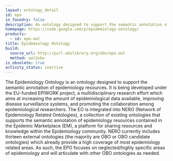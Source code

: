 ```yaml
---
layout: ontology_detail
id: epo
in_foundry: false
description: An ontology designed to support the semantic annotation of epidemiology resources
homepage: https://code.google.com/p/epidemiology-ontology/
products:
  - id: epo.owl
title: Epidemiology Ontology
build:
  source_url: http://purl.obolibrary.org/obo/epo.owl
  method: owl2obo
is_obsolete: true
activity_status: inactive
---
```


The Epidemiology Ontology is an ontology designed to support the semantic annotation of epidemiology resources. It is being developed under the EU-funded EPIWORK project, a multidisciplinary research effort which aims at increasing the amount of epidemiological data available, improving disease surveillance systems, and promoting the collaboration among epidemiological researchers. The EO is integrated into NERO (Network of Epidemiology Related Ontologies), a collection of existing ontologies that supports the semantic annotation of epidemiology resources contained in the Epidemic Marketplace (EM), a platform for sharing resources and knowledge within the Epidemiology community. NERO currently includes thirteen external ontologies (the majority are OBO or OBO candidate ontologies) which already provide a high coverage of most epidemiology related areas. As such, the EPO focuses on neglected/highly specific areas of epidemiology and will articulate with other OBO ontologies as needed.
